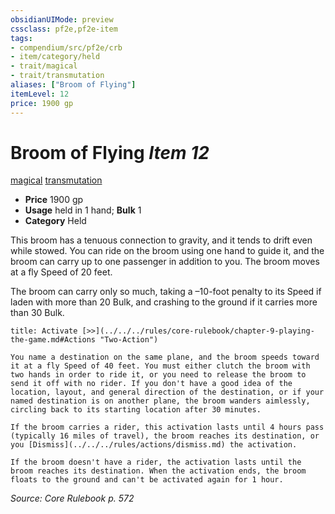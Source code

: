 ```yaml
---
obsidianUIMode: preview
cssclass: pf2e,pf2e-item
tags:
- compendium/src/pf2e/crb
- item/category/held
- trait/magical
- trait/transmutation
aliases: ["Broom of Flying"]
itemLevel: 12
price: 1900 gp
---
```

# Broom of Flying *Item 12*  
[magical](../../../rules/traits/magical.md)  [transmutation](../../../rules/traits/transmutation.md)  

- **Price** 1900 gp
- **Usage** held in 1 hand; **Bulk** 1
- **Category** Held

This broom has a tenuous connection to gravity, and it tends to drift even while stowed. You can ride on the broom using one hand to guide it, and the broom can carry up to one passenger in addition to you. The broom moves at a fly Speed of 20 feet.

The broom can carry only so much, taking a –10-foot penalty to its Speed if laden with more than 20 Bulk, and crashing to the ground if it carries more than 30 Bulk.

```ad-embed-ability
title: Activate [>>](../../../rules/core-rulebook/chapter-9-playing-the-game.md#Actions "Two-Action")

You name a destination on the same plane, and the broom speeds toward it at a fly Speed of 40 feet. You must either clutch the broom with two hands in order to ride it, or you need to release the broom to send it off with no rider. If you don't have a good idea of the location, layout, and general direction of the destination, or if your named destination is on another plane, the broom wanders aimlessly, circling back to its starting location after 30 minutes.

If the broom carries a rider, this activation lasts until 4 hours pass (typically 16 miles of travel), the broom reaches its destination, or you [Dismiss](../../../rules/actions/dismiss.md) the activation.

If the broom doesn't have a rider, the activation lasts until the broom reaches its destination. When the activation ends, the broom floats to the ground and can't be activated again for 1 hour.
```

*Source: Core Rulebook p. 572*
